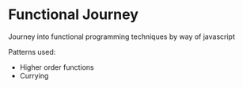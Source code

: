# Functional Journey
Journey into functional programming techniques by way of javascript

Patterns used:
* Higher order functions
* Currying